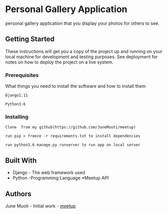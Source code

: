 # Personal Gallery Application

personal gallery application that you display your photos for others to see.



## Getting Started

These instructions will get you a copy of the project up and running on your local machine for development and testing purposes. See deployment for notes on how to deploy the project on a live system.

### Prerequisites

What things you need to install the software and how to install them

```
Django1.11
```
```
Python3.6
```



### Installing
```
Clone  from my github(https://github.com/JuneMuoti/meetup)
```
```
run pip > freeze -r requirements.txt to install dependencies
```
```
run python3.6 manage.py runserver to run app on local server
```

## Built With

* Django - The web framework used
* Python -Programming Language
*Meetup API


## Authors

June Muoti - Initial work - [meetup](https://github.com/JuneMuoti/meetup)
